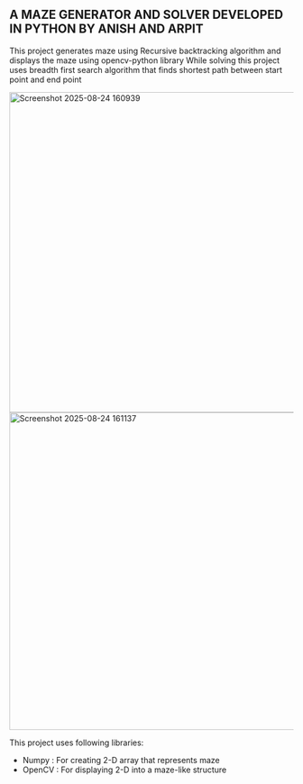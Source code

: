 ## A MAZE GENERATOR AND SOLVER DEVELOPED IN PYTHON BY ANISH AND ARPIT

This project generates maze using Recursive backtracking algorithm and displays the maze using opencv-python library
While solving this project uses breadth first search algorithm that finds shortest path between start point and end point

<img width="531" height="568" alt="Screenshot 2025-08-24 160939" src="https://github.com/user-attachments/assets/bb410330-2318-4e49-853b-3cacfafbb6ac" />
<img width="528" height="563" alt="Screenshot 2025-08-24 161137" src="https://github.com/user-attachments/assets/20cf6007-c55b-443b-8a20-91c6d4b11fd5" />

This project uses following libraries:
- Numpy : For creating 2-D array that represents maze
- OpenCV : For displaying 2-D into a maze-like structure
